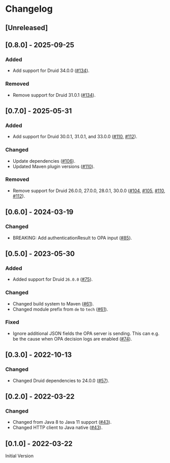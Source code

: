# Changelog

## [Unreleased]

## [0.8.0] - 2025-09-25

### Added

- Add support for Druid 34.0.0 ([#134]).

### Removed

- Remove support for Druid 31.0.1 ([#134]).

[#134]: https://github.com/stackabletech/druid-opa-authorizer/pull/134

## [0.7.0] - 2025-05-31

### Added

- Add support for Druid 30.0.1, 31.0.1, and 33.0.0 ([#110], [#112]).

### Changed

- Update dependencies ([#106]).
- Updated Maven plugin versions ([#110]).

### Removed

- Remove support for Druid 26.0.0, 27.0.0, 28.0.1, 30.0.0 ([#104], [#105], [#110], [#112]).

[#104]: https://github.com/stackabletech/druid-opa-authorizer/pull/104
[#105]: https://github.com/stackabletech/druid-opa-authorizer/pull/105
[#106]: https://github.com/stackabletech/druid-opa-authorizer/pull/106
[#110]: https://github.com/stackabletech/druid-opa-authorizer/pull/110
[#112]: https://github.com/stackabletech/druid-opa-authorizer/pull/112

## [0.6.0] - 2024-03-19

### Changed

- BREAKING: Add authenticationResult to OPA input ([#85]).

[#85]: https://github.com/stackabletech/druid-opa-authorizer/pull/85

## [0.5.0] - 2023-05-30

### Added

- Added support for Druid `26.0.0` ([#75]).

### Changed

- Changed build system to Maven ([#61]).
- Changed module prefix from `de` to `tech` ([#61]).

### Fixed

- Ignore additional JSON fields the OPA server is sending. This can e.g. be the cause when OPA decision logs are enabled ([#74]).

[#61]: https://github.com/stackabletech/druid-opa-authorizer/pull/61
[#74]: https://github.com/stackabletech/druid-opa-authorizer/pull/74
[#75]: https://github.com/stackabletech/druid-opa-authorizer/pull/75

## [0.3.0] - 2022-10-13

### Changed

- Changed Druid dependencies to 24.0.0 ([#57]).

[#57]: https://github.com/stackabletech/druid-opa-authorizer/pull/57

## [0.2.0] - 2022-03-22

### Changed

- Changed from Java 8 to Java 11 support ([#43]).
- Changed HTTP client to Java native ([#43]).

[#43]: https://github.com/stackabletech/druid-opa-authorizer/pull/43

## [0.1.0] - 2022-03-22

Initial Version

